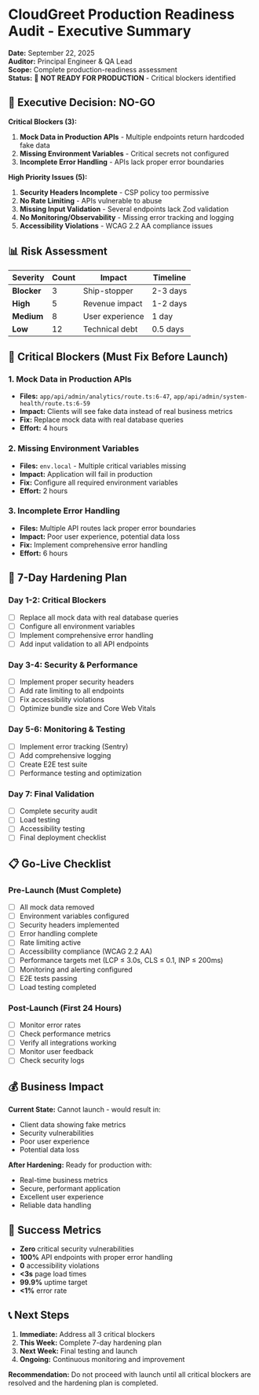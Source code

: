 # CloudGreet Production Readiness Audit - Executive Summary

**Date:** September 22, 2025  
**Auditor:** Principal Engineer & QA Lead  
**Scope:** Complete production-readiness assessment  
**Status:** 🚨 **NOT READY FOR PRODUCTION** - Critical blockers identified

## 🎯 Executive Decision: **NO-GO**

**Critical Blockers (3):**
1. **Mock Data in Production APIs** - Multiple endpoints return hardcoded fake data
2. **Missing Environment Variables** - Critical secrets not configured
3. **Incomplete Error Handling** - APIs lack proper error boundaries

**High Priority Issues (5):**
1. **Security Headers Incomplete** - CSP policy too permissive
2. **No Rate Limiting** - APIs vulnerable to abuse
3. **Missing Input Validation** - Several endpoints lack Zod validation
4. **No Monitoring/Observability** - Missing error tracking and logging
5. **Accessibility Violations** - WCAG 2.2 AA compliance issues

## 📊 Risk Assessment

| Severity | Count | Impact | Timeline |
|----------|-------|--------|----------|
| **Blocker** | 3 | Ship-stopper | 2-3 days |
| **High** | 5 | Revenue impact | 1-2 days |
| **Medium** | 8 | User experience | 1 day |
| **Low** | 12 | Technical debt | 0.5 days |

## 🚨 Critical Blockers (Must Fix Before Launch)

### 1. Mock Data in Production APIs
- **Files:** `app/api/admin/analytics/route.ts:6-47`, `app/api/admin/system-health/route.ts:6-59`
- **Impact:** Clients will see fake data instead of real business metrics
- **Fix:** Replace mock data with real database queries
- **Effort:** 4 hours

### 2. Missing Environment Variables
- **Files:** `env.local` - Multiple critical variables missing
- **Impact:** Application will fail in production
- **Fix:** Configure all required environment variables
- **Effort:** 2 hours

### 3. Incomplete Error Handling
- **Files:** Multiple API routes lack proper error boundaries
- **Impact:** Poor user experience, potential data loss
- **Fix:** Implement comprehensive error handling
- **Effort:** 6 hours

## 🔧 7-Day Hardening Plan

### Day 1-2: Critical Blockers
- [ ] Replace all mock data with real database queries
- [ ] Configure all environment variables
- [ ] Implement comprehensive error handling
- [ ] Add input validation to all API endpoints

### Day 3-4: Security & Performance
- [ ] Implement proper security headers
- [ ] Add rate limiting to all endpoints
- [ ] Fix accessibility violations
- [ ] Optimize bundle size and Core Web Vitals

### Day 5-6: Monitoring & Testing
- [ ] Implement error tracking (Sentry)
- [ ] Add comprehensive logging
- [ ] Create E2E test suite
- [ ] Performance testing and optimization

### Day 7: Final Validation
- [ ] Complete security audit
- [ ] Load testing
- [ ] Accessibility testing
- [ ] Final deployment checklist

## 📋 Go-Live Checklist

### Pre-Launch (Must Complete)
- [ ] All mock data removed
- [ ] Environment variables configured
- [ ] Security headers implemented
- [ ] Error handling complete
- [ ] Rate limiting active
- [ ] Accessibility compliance (WCAG 2.2 AA)
- [ ] Performance targets met (LCP ≤ 3.0s, CLS ≤ 0.1, INP ≤ 200ms)
- [ ] Monitoring and alerting configured
- [ ] E2E tests passing
- [ ] Load testing completed

### Post-Launch (First 24 Hours)
- [ ] Monitor error rates
- [ ] Check performance metrics
- [ ] Verify all integrations working
- [ ] Monitor user feedback
- [ ] Check security logs

## 💰 Business Impact

**Current State:** Cannot launch - would result in:
- Client data showing fake metrics
- Security vulnerabilities
- Poor user experience
- Potential data loss

**After Hardening:** Ready for production with:
- Real-time business metrics
- Secure, performant application
- Excellent user experience
- Reliable data handling

## 🎯 Success Metrics

- **Zero** critical security vulnerabilities
- **100%** API endpoints with proper error handling
- **0** accessibility violations
- **<3s** page load times
- **99.9%** uptime target
- **<1%** error rate

## 📞 Next Steps

1. **Immediate:** Address all 3 critical blockers
2. **This Week:** Complete 7-day hardening plan
3. **Next Week:** Final testing and launch
4. **Ongoing:** Continuous monitoring and improvement

**Recommendation:** Do not proceed with launch until all critical blockers are resolved and the hardening plan is completed.

